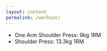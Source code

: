 ```yaml
---
layout: content
permalink: /workout/
---
```


- One Arm Shoulder Press: 9kg 1RM
- Shoulder Press: 13.3kg 1RM
